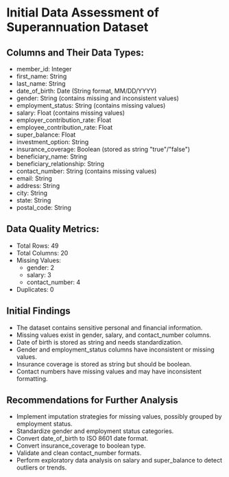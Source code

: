 # Initial Data Assessment of Superannuation Dataset

## Columns and Their Data Types:
- member_id: Integer
- first_name: String
- last_name: String
- date_of_birth: Date (String format, MM/DD/YYYY)
- gender: String (contains missing and inconsistent values)
- employment_status: String (contains missing values)
- salary: Float (contains missing values)
- employer_contribution_rate: Float
- employee_contribution_rate: Float
- super_balance: Float
- investment_option: String
- insurance_coverage: Boolean (stored as string "true"/"false")
- beneficiary_name: String
- beneficiary_relationship: String
- contact_number: String (contains missing values)
- email: String
- address: String
- city: String
- state: String
- postal_code: String

## Data Quality Metrics:
- Total Rows: 49
- Total Columns: 20
- Missing Values:
  - gender: 2
  - salary: 3
  - contact_number: 4
- Duplicates: 0

## Initial Findings
- The dataset contains sensitive personal and financial information.
- Missing values exist in gender, salary, and contact_number columns.
- Date of birth is stored as string and needs standardization.
- Gender and employment_status columns have inconsistent or missing values.
- Insurance coverage is stored as string but should be boolean.
- Contact numbers have missing values and may have inconsistent formatting.

## Recommendations for Further Analysis
- Implement imputation strategies for missing values, possibly grouped by employment status.
- Standardize gender and employment status categories.
- Convert date_of_birth to ISO 8601 date format.
- Convert insurance_coverage to boolean type.
- Validate and clean contact_number formats.
- Perform exploratory data analysis on salary and super_balance to detect outliers or trends.
